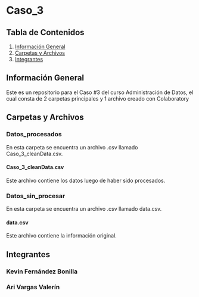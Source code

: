 # Caso_3
## Tabla de Contenidos
1. [Información General](#informacion-general)
2. [Carpetas y Archivos](#carpetas-y-archivos)
3. [Integrantes](#integrantes)
## Información General
Este es un repositorio para el Caso #3 del curso Administración de Datos, el cual consta de 2 carpetas principales y 1 archivo creado con Colaboratory
## Carpetas y Archivos
### Datos_procesados
En esta carpeta se encuentra un archivo .csv llamado Caso_3_cleanData.csv.
#### Caso_3_cleanData.csv
Este archivo contiene los datos luego de haber sido procesados.
### Datos_sin_procesar
En esta carpeta se encuentra un archivo .csv llamado data.csv.
#### data.csv
Este archivo contiene la información original.
## Integrantes
### Kevin Fernández Bonilla
### Ari Vargas Valerín
